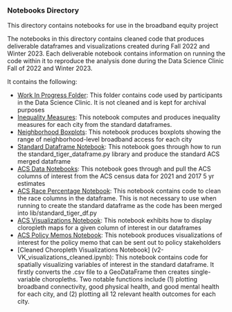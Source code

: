 ### Notebooks Directory

This directory contains notebooks for use in the broadband equity project

The notebooks in this directory contains cleaned code that produces deliverable dataframes and visualizations created during Fall 2022 and Winter 2023. Each deliverable notebook contains information on running the code within it to reproduce the analysis done during the Data Science Clinic Fall of 2022 and Winter 2023.

It contains the following:
+ [Work In Progress Folder](notebooks/wip): This folder contains code used by participants in the Data Science Clinic. It is not cleaned and is kept for archival purposes
+ [Inequality Measures](inequality_measures.ipynb): This notebook computes and produces inequality measures for each city from the standard dataframes.
+ [Neighborhood Boxplots](neighborhood_boxplots.ipynb): This notebook produces boxplots showing the range of neighborhood-level broadband access for each city
+ [Standard Dataframe Notebook](standard_tiger_df_notebook.ipynb): This notebook goes through how to run the standard_tiger_dataframe.py library and produce the standard ACS merged dataframe
+ [ACS Data Notebooks](acs_data.ipynb): This notebook goes through and pull the ACS columns of interest from the ACS census data for 2021 and 2017 5 yr estimates
+ [ACS Race Percentage Notebook](acs_race_pct_final.ipynb): This notebook contains code to clean the race columns in the dataframe. This is not necessary to use when running to create the standard dataframe as the code has been merged into lib/standard_tiger_df.py
+ [ACS Visualizations Notebook](ACS_Visualizations.ipynb): This notebook exhibits how to display cloropleth maps for a given column of interest in our dataframes
+ [ACS Policy Memos Notebook](ACS_policymemo_visualizations.ipynb): This notebook produces visualizations of interest for the policy memo that can be sent out to policy stakeholders
+ [Cleaned Choropleth Visualizations Notebook] (v2-VK_visualizations_cleaned.ipynb): This notebook contains code for spatially visualizing variables of interest in the standard dataframe. It firstly converts the .csv file to a GeoDataFrame then creates single-variable choropleths. Two notable functions include (1) plotting broadband connectivity, good physical health, and good mental health for each city, and (2) plotting all 12 relevant health outcomes for each city. 

